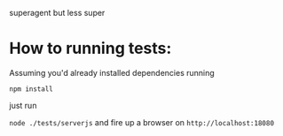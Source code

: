 superagent but less super

How to running tests:
========================
Assuming you'd already installed dependencies running 

`npm install`

just run

`node ./tests/serverjs`
and fire up a browser on `http://localhost:18080`

